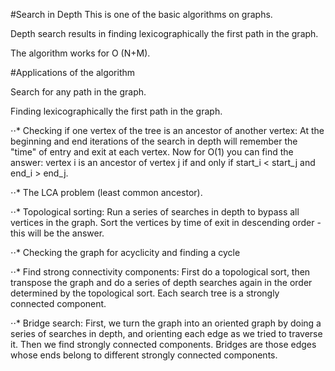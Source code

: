 #Search in Depth
This is one of the basic algorithms on graphs.

Depth search results in finding lexicographically the first path in the graph.

The algorithm works for O (N+M).

#Applications of the algorithm

Search for any path in the graph.

Finding lexicographically the first path in the graph.

⋅⋅* Checking if one vertex of the tree is an ancestor of another vertex:
At the beginning and end iterations of the search in depth will remember the "time" of entry and exit at each vertex. Now for O(1) you can find the answer: vertex i is an ancestor 
of vertex j if and only if start_i < start_j and end_i > end_j.

⋅⋅* The LCA problem (least common ancestor).

⋅⋅* Topological sorting:
Run a series of searches in depth to bypass all vertices in the graph. Sort the vertices by time of exit in descending order - this will be the answer.

⋅⋅* Checking the graph for acyclicity and finding a cycle

⋅⋅* Find strong connectivity components:
First do a topological sort, then transpose the graph and do a series of depth searches again in the order determined by the topological sort. Each search tree is a strongly connected component.

⋅⋅* Bridge search:
First, we turn the graph into an oriented graph by doing a series of searches in depth, and orienting each edge as we tried to traverse it. Then we find strongly connected components. Bridges are those edges whose ends belong to different strongly connected components.
